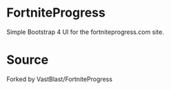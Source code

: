 # FortniteProgress
Simple Bootstrap 4 UI for the fortniteprogress.com site.
# Source
Forked by VastBlast/FortniteProgress
